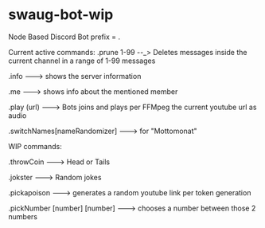 # swaug-bot-wip

Node Based Discord Bot
prefix = .

Current active commands:
.prune 1-99 --_> Deletes messages inside the current channel in a range of 1-99 messages

.info ---> shows the server information

.me ---> shows info about the mentioned member

.play (url) ---> Bots joins and plays per FFMpeg the current youtube url as audio

.switchNames[nameRandomizer] ---> for "Mottomonat"

WIP commands:

.throwCoin ---> Head or Tails

.jokster ---> Random jokes 

.pickapoison ---> generates a random youtube link per token generation

.pickNumber [number] [number] ---> chooses a number between those 2 numbers
